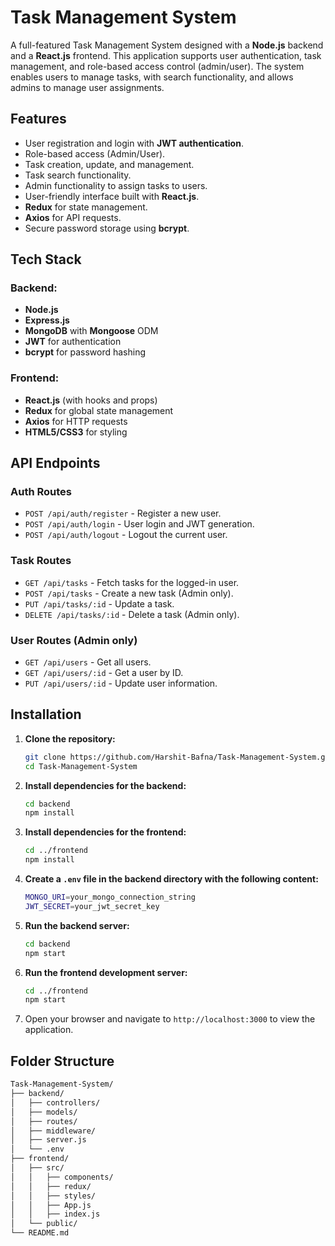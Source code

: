 # Task Management System

A full-featured Task Management System designed with a **Node.js** backend and a **React.js** frontend. This application supports user authentication, task management, and role-based access control (admin/user). The system enables users to manage tasks, with search functionality, and allows admins to manage user assignments.

## Features

- User registration and login with **JWT authentication**.
- Role-based access (Admin/User).
- Task creation, update, and management.
- Task search functionality.
- Admin functionality to assign tasks to users.
- User-friendly interface built with **React.js**.
- **Redux** for state management.
- **Axios** for API requests.
- Secure password storage using **bcrypt**.

## Tech Stack

### Backend:
- **Node.js**
- **Express.js**
- **MongoDB** with **Mongoose** ODM
- **JWT** for authentication
- **bcrypt** for password hashing

### Frontend:
- **React.js** (with hooks and props)
- **Redux** for global state management
- **Axios** for HTTP requests
- **HTML5/CSS3** for styling

## API Endpoints

### Auth Routes
- `POST /api/auth/register` - Register a new user.
- `POST /api/auth/login` - User login and JWT generation.
- `POST /api/auth/logout` - Logout the current user.

### Task Routes
- `GET /api/tasks` - Fetch tasks for the logged-in user.
- `POST /api/tasks` - Create a new task (Admin only).
- `PUT /api/tasks/:id` - Update a task.
- `DELETE /api/tasks/:id` - Delete a task (Admin only).

### User Routes (Admin only)
- `GET /api/users` - Get all users.
- `GET /api/users/:id` - Get a user by ID.
- `PUT /api/users/:id` - Update user information.

## Installation

1. **Clone the repository:**

    ```bash
    git clone https://github.com/Harshit-Bafna/Task-Management-System.git
    cd Task-Management-System
    ```

2. **Install dependencies for the backend:**

    ```bash
    cd backend
    npm install
    ```

3. **Install dependencies for the frontend:**

    ```bash
    cd ../frontend
    npm install
    ```

4. **Create a `.env` file in the backend directory with the following content:**

    ```bash
    MONGO_URI=your_mongo_connection_string
    JWT_SECRET=your_jwt_secret_key
    ```

5. **Run the backend server:**

    ```bash
    cd backend
    npm start
    ```

6. **Run the frontend development server:**

    ```bash
    cd ../frontend
    npm start
    ```

7. Open your browser and navigate to `http://localhost:3000` to view the application.

## Folder Structure

```bash
Task-Management-System/
├── backend/
│   ├── controllers/
│   ├── models/
│   ├── routes/
│   ├── middleware/
│   ├── server.js
│   └── .env
├── frontend/
│   ├── src/
│   │   ├── components/
│   │   ├── redux/
│   │   ├── styles/
│   │   ├── App.js
│   │   ├── index.js
│   └── public/
└── README.md
